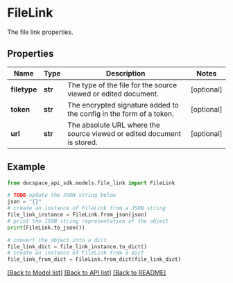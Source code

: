 # FileLink
The file link properties.

## Properties

Name | Type | Description | Notes
------------ | ------------- | ------------- | -------------
**filetype** | **str** | The type of the file for the source viewed or edited document. | [optional] 
**token** | **str** | The encrypted signature added to the config in the form of a token. | [optional] 
**url** | **str** | The absolute URL where the source viewed or edited document is stored. | [optional] 

## Example

```python
from docspace_api_sdk.models.file_link import FileLink

# TODO update the JSON string below
json = "{}"
# create an instance of FileLink from a JSON string
file_link_instance = FileLink.from_json(json)
# print the JSON string representation of the object
print(FileLink.to_json())

# convert the object into a dict
file_link_dict = file_link_instance.to_dict()
# create an instance of FileLink from a dict
file_link_from_dict = FileLink.from_dict(file_link_dict)
```
[[Back to Model list]](../README.md#documentation-for-models) [[Back to API list]](../README.md#documentation-for-api-endpoints) [[Back to README]](../README.md)


